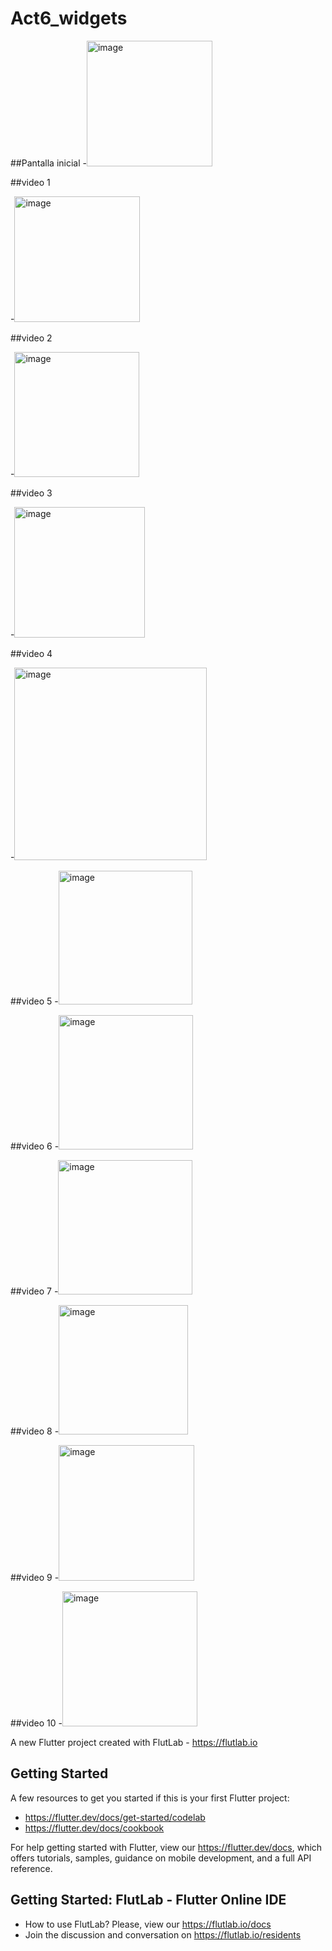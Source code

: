 # Act6_widgets
##Pantalla inicial
-<img width="201" alt="image" src="https://github.com/user-attachments/assets/fde43a6e-6e4d-4dd0-bb3e-c8e27f769f0d" />

##video 1

-<img width="201" alt="image" src="https://github.com/user-attachments/assets/ab50c047-8924-4180-8b56-80bad6391ef9" />

##video 2

-<img width="200" alt="image" src="https://github.com/user-attachments/assets/99a168c9-eb5e-4f62-a8a5-b064f6f7af2d" />

##video 3

-<img width="209" alt="image" src="https://github.com/user-attachments/assets/241b31bd-9a45-4ce1-95f5-af24ea623391" />

##video 4

-<img width="308" alt="image" src="https://github.com/user-attachments/assets/d588efa5-59ee-4fdf-8777-37565d27d420" />

##video 5
-<img width="214" alt="image" src="https://github.com/user-attachments/assets/05749902-8fb5-40e5-9574-c27afe6cd7e5" />

##video 6
-<img width="215" alt="image" src="https://github.com/user-attachments/assets/3ed0d7d9-bf48-4656-bed2-3c671faf8473" />

##video 7
-<img width="215" alt="image" src="https://github.com/user-attachments/assets/59bb5729-bb21-4d1f-a001-a06c64aa0fb5" />

##video 8
-<img width="207" alt="image" src="https://github.com/user-attachments/assets/01f64e66-3879-4af4-a0aa-e5f22f7dff10" />

##video 9
-<img width="217" alt="image" src="https://github.com/user-attachments/assets/f9328553-acf3-4a18-8ffd-b3d5fdfd0c98" />

##video 10
-<img width="216" alt="image" src="https://github.com/user-attachments/assets/d6d4895c-8f8c-4a25-9768-2d68acc377b9" />

A new Flutter project created with FlutLab - https://flutlab.io

## Getting Started

A few resources to get you started if this is your first Flutter project:

- https://flutter.dev/docs/get-started/codelab
- https://flutter.dev/docs/cookbook

For help getting started with Flutter, view our
https://flutter.dev/docs, which offers tutorials,
samples, guidance on mobile development, and a full API reference.

## Getting Started: FlutLab - Flutter Online IDE

- How to use FlutLab? Please, view our https://flutlab.io/docs
- Join the discussion and conversation on https://flutlab.io/residents
